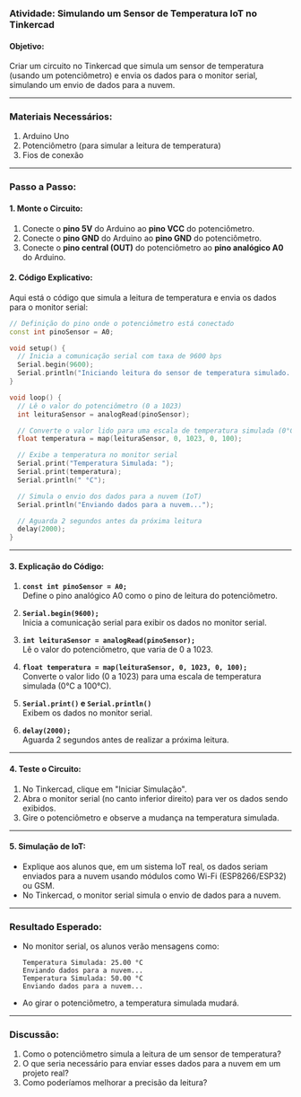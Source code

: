 ### **Atividade: Simulando um Sensor de Temperatura IoT no Tinkercad**

#### **Objetivo:**
Criar um circuito no Tinkercad que simula um sensor de temperatura (usando um potenciômetro) e envia os dados para o monitor serial, simulando um envio de dados para a nuvem.

---

### **Materiais Necessários:**
1. Arduino Uno
2. Potenciômetro (para simular a leitura de temperatura)
3. Fios de conexão

---

### **Passo a Passo:**

#### **1. Monte o Circuito:**
1. Conecte o **pino 5V** do Arduino ao **pino VCC** do potenciômetro.
2. Conecte o **pino GND** do Arduino ao **pino GND** do potenciômetro.
3. Conecte o **pino central (OUT)** do potenciômetro ao **pino analógico A0** do Arduino.

#### **2. Código Explicativo:**
Aqui está o código que simula a leitura de temperatura e envia os dados para o monitor serial:

```cpp
// Definição do pino onde o potenciômetro está conectado
const int pinoSensor = A0;

void setup() {
  // Inicia a comunicação serial com taxa de 9600 bps
  Serial.begin(9600);
  Serial.println("Iniciando leitura do sensor de temperatura simulado...");
}

void loop() {
  // Lê o valor do potenciômetro (0 a 1023)
  int leituraSensor = analogRead(pinoSensor);

  // Converte o valor lido para uma escala de temperatura simulada (0°C a 100°C)
  float temperatura = map(leituraSensor, 0, 1023, 0, 100);

  // Exibe a temperatura no monitor serial
  Serial.print("Temperatura Simulada: ");
  Serial.print(temperatura);
  Serial.println(" °C");

  // Simula o envio dos dados para a nuvem (IoT)
  Serial.println("Enviando dados para a nuvem...");

  // Aguarda 2 segundos antes da próxima leitura
  delay(2000);
}
```

---

#### **3. Explicação do Código:**
1. **`const int pinoSensor = A0;`**  
   Define o pino analógico A0 como o pino de leitura do potenciômetro.

2. **`Serial.begin(9600);`**  
   Inicia a comunicação serial para exibir os dados no monitor serial.

3. **`int leituraSensor = analogRead(pinoSensor);`**  
   Lê o valor do potenciômetro, que varia de 0 a 1023.

4. **`float temperatura = map(leituraSensor, 0, 1023, 0, 100);`**  
   Converte o valor lido (0 a 1023) para uma escala de temperatura simulada (0°C a 100°C).

5. **`Serial.print()` e `Serial.println()`**  
   Exibem os dados no monitor serial.

6. **`delay(2000);`**  
   Aguarda 2 segundos antes de realizar a próxima leitura.

---

#### **4. Teste o Circuito:**
1. No Tinkercad, clique em "Iniciar Simulação".
2. Abra o monitor serial (no canto inferior direito) para ver os dados sendo exibidos.
3. Gire o potenciômetro e observe a mudança na temperatura simulada.

---

#### **5. Simulação de IoT:**
- Explique aos alunos que, em um sistema IoT real, os dados seriam enviados para a nuvem usando módulos como Wi-Fi (ESP8266/ESP32) ou GSM.
- No Tinkercad, o monitor serial simula o envio de dados para a nuvem.

---

### **Resultado Esperado:**
- No monitor serial, os alunos verão mensagens como:
  ```
  Temperatura Simulada: 25.00 °C
  Enviando dados para a nuvem...
  Temperatura Simulada: 50.00 °C
  Enviando dados para a nuvem...
  ```
- Ao girar o potenciômetro, a temperatura simulada mudará.

---

### **Discussão:**
1. Como o potenciômetro simula a leitura de um sensor de temperatura?
2. O que seria necessário para enviar esses dados para a nuvem em um projeto real?
3. Como poderíamos melhorar a precisão da leitura?

